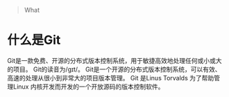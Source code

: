 > What

# 什么是Git
Git是一款免费、开源的分布式版本控制系统，用于敏捷高效地处理任何或小或大的项目。 Git的读音为/gɪt/。 Git是一个开源的分布式版本控制系统，可以有效、高速的处理从很小到非常大的项目版本管理。 Git 是Linus Torvalds 为了帮助管理Linux 内核开发而开发的一个开放源码的版本控制软件。